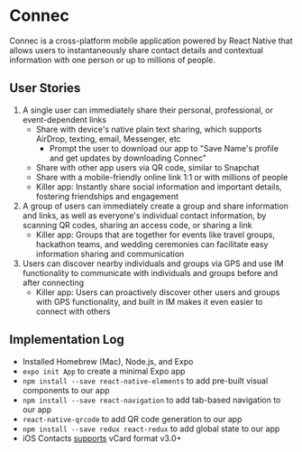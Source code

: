 # Connec
Connec is a cross-platform mobile application powered by React Native that allows users to instantaneously share contact details and contextual information with one person or up to millions of people.

## User Stories
1. A single user can immediately share their personal, professional, or event-dependent links
    - Share with device's native plain text sharing, which supports AirDrop, texting, email, Messenger, etc
        - Prompt the user to download our app to "Save Name's profile and get updates by downloading Connec"
    - Share with other app users via QR code, similar to Snapchat
    - Share with a mobile-friendly online link 1:1 or with millions of people
    - Killer app: Instantly share social information and important details, fostering friendships and engagement
2. A group of users can immediately create a group and share information and links, as well as everyone's individual contact information, by scanning QR codes, sharing an access code, or sharing a link
    - Killer app: Groups that are together for events like travel groups, hackathon teams, and wedding ceremonies can facilitate easy information sharing and communication
3. Users can discover nearby individuals and groups via GPS and use IM functionality to communicate with individuals and groups before and after connecting
    - Killer app: Users can proactively discover other users and groups with GPS functionality, and built in IM makes it even easier to connect with others

## Implementation Log
- Installed Homebrew (Mac), Node.js, and Expo
- `expo init App` to create a minimal Expo app
- `npm install --save react-native-elements` to add pre-built visual components to our app
- `npm install --save react-navigation` to add tab-based navigation to our app
- `react-native-qrcode` to add QR code generation to our app
- `npm install --save redux react-redux` to add global state to our app
- iOS Contacts [supports](https://support.apple.com/kb/ph3605?locale=en_US) vCard format v3.0+